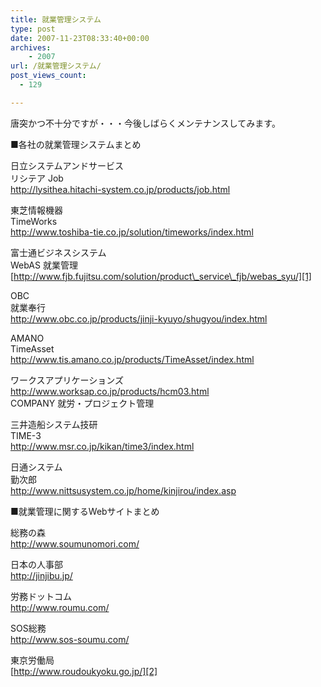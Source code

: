 ```yaml
---
title: 就業管理システム
type: post
date: 2007-11-23T08:33:40+00:00
archives:
    - 2007
url: /就業管理システム/
post_views_count:
  - 129

---
```

唐突かつ不十分ですが・・・今後しばらくメンテナンスしてみます。 

■各社の就業管理システムまとめ 

日立システムアンドサービス  
リシテア Job  
<http://lysithea.hitachi-system.co.jp/products/job.html> 

東芝情報機器  
TimeWorks  
<http://www.toshiba-tie.co.jp/solution/timeworks/index.html> 

富士通ビジネスシステム  
WebAS 就業管理  
[http://www.fjb.fujitsu.com/solution/product\_service\_fjb/webas_syu/][1] 

OBC  
就業奉行  
<http://www.obc.co.jp/products/jinji-kyuyo/shugyou/index.html> 

AMANO  
TimeAsset  
<http://www.tis.amano.co.jp/products/TimeAsset/index.html> 

ワークスアプリケーションズ  
<http://www.worksap.co.jp/products/hcm03.html>  
COMPANY 就労・プロジェクト管理 

三井造船システム技研  
TIME-3  
<http://www.msr.co.jp/kikan/time3/index.html> 

日通システム  
勤次郎  
<http://www.nittsusystem.co.jp/home/kinjirou/index.asp> 

■就業管理に関するWebサイトまとめ 

総務の森  
<http://www.soumunomori.com/> 

日本の人事部  
<http://jinjibu.jp/> 

労務ドットコム  
<http://www.roumu.com/>

SOS総務  
<http://www.sos-soumu.com/>

東京労働局  
[http://www.roudoukyoku.go.jp/][2]

 [1]: http://www.fjb.fujitsu.com/solution/product_service_fjb/webas_syu/
 [2]: http://www.roudoukyoku.go.jp/ "http://www.roudoukyoku.go.jp/"